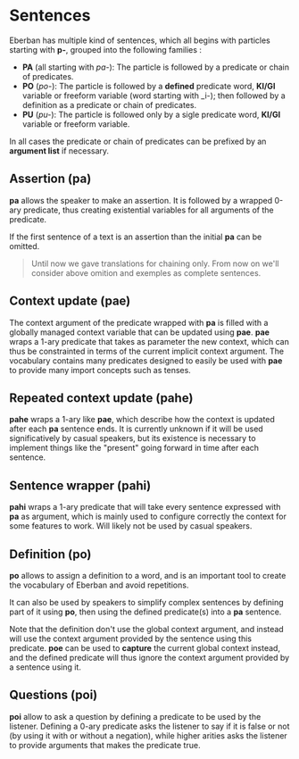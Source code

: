 # Sentences

Eberban has multiple kind of sentences, which all begins with particles starting
with __p-__, grouped into the following families :

- __PA__ (all starting with _pa-_): The particle is followed by a predicate or
  chain of predicates.
- __PO__ (_po-_): The particle is followed by a __defined__
  predicate word, __KI/GI__ variable or freeform variable (word starting with
  _i-); then followed by a definition as a predicate or chain of predicates.
- __PU__ (_pu-_): The particle is followed only by a sigle predicate word,
  __KI/GI__ variable or freeform variable.

In all cases the predicate or chain of predicates can be prefixed by an
__argument list__ if necessary.

## Assertion (pa)

__pa__ allows the speaker to make an assertion. It is followed by a wrapped
0-ary predicate, thus creating existential variables for all arguments of
the predicate.

If the first sentence of a text is an assertion than the initial __pa__
can be omitted.

> Until now we gave translations for chaining only. From now on we'll consider
> above omition and exemples as complete sentences.

## Context update (pae)

The context argument of the predicate wrapped with __pa__ is filled with a
globally managed context variable that can be updated using __pae__.
__pae__ wraps a 1-ary predicate that takes as parameter the new context, which
can thus be constrainted in terms of the current implicit context argument.
The vocabulary contains many predicates designed to easily be used with __pae__
to provide many import concepts such as tenses.

## Repeated context update (pahe)

__pahe__ wraps a 1-ary like __pae__, which describe how the context is updated
after each __pa__ sentence ends. It is currently unknown if it will be used
significatively by casual speakers, but its existence is necessary to implement
things like the "present" going forward in time after each sentence.

## Sentence wrapper (pahi)

__pahi__ wraps a 1-ary predicate that will take every sentence expressed with
__pa__ as argument, which is mainly used to configure correctly the context
for some features to work. Will likely not be used by casual speakers.

## Definition (po)

__po__ allows to assign a definition to a word, and is an important tool to
create the vocabulary of Eberban and avoid repetitions.

It can also be used by speakers to simplify complex sentences by defining part
of it using __po__, then using the defined predicate(s) into a __pa__ sentence.

Note that the definition don't use the global context argument, and instead
will use the context argument provided by the sentence using this predicate.
__poe__ can be used to __capture__ the current global context instead, and the
defined predicate will thus ignore the context argument provided by a sentence
using it.

## Questions (poi)

__poi__ allow to ask a question by defining a predicate to be used by the
listener. Defining a 0-ary predicate asks the listener to say if it is false
or not (by using it with or without a negation), while higher arities asks the
listener to provide arguments that makes the predicate true.